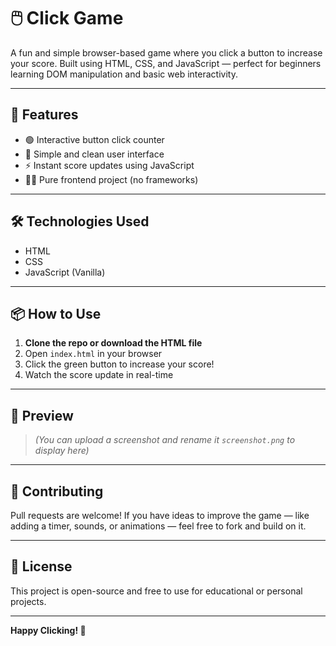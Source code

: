 # 🖱️ Click Game

A fun and simple browser-based game where you click a button to increase your score. Built using HTML, CSS, and JavaScript — perfect for beginners learning DOM manipulation and basic web interactivity.

---

## 🚀 Features

- 🟢 Interactive button click counter
- 🌈 Simple and clean user interface
- ⚡ Instant score updates using JavaScript
- 🧑‍💻 Pure frontend project (no frameworks)

---

## 🛠️ Technologies Used

- HTML
- CSS
- JavaScript (Vanilla)

---

## 📦 How to Use

1. **Clone the repo or download the HTML file**
2. Open `index.html` in your browser
3. Click the green button to increase your score!
4. Watch the score update in real-time

---

## 📸 Preview

> *(You can upload a screenshot and rename it `screenshot.png` to display here)*

---

## 🙌 Contributing

Pull requests are welcome! If you have ideas to improve the game — like adding a timer, sounds, or animations — feel free to fork and build on it.

---

## 📄 License

This project is open-source and free to use for educational or personal projects.

---

**Happy Clicking! 🎯**

